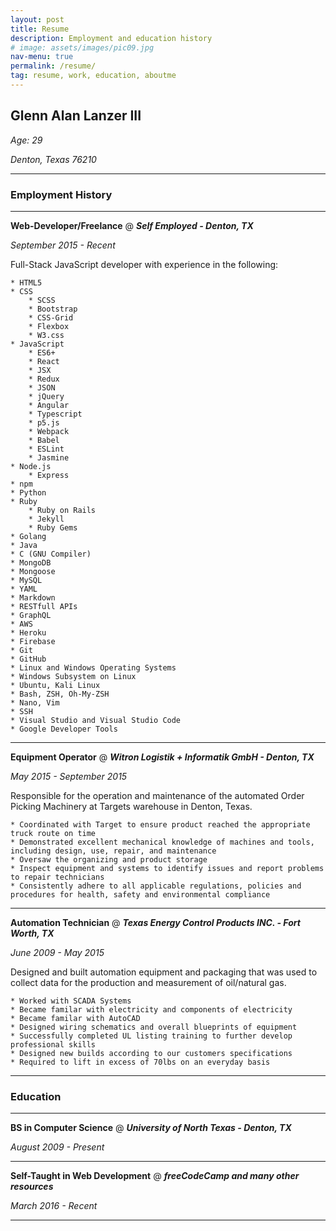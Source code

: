 ```yaml
---
layout: post
title: Resume
description: Employment and education history
# image: assets/images/pic09.jpg
nav-menu: true
permalink: /resume/
tag: resume, work, education, aboutme
---
```


## **Glenn Alan Lanzer III**

*Age: 29*

*Denton, Texas 76210*

---

### Employment History

---

**Web-Developer/Freelance** @
_**Self Employed - Denton, TX**_

*September 2015 - Recent*

Full-Stack JavaScript developer with experience in the following:

    * HTML5
    * CSS
        * SCSS
        * Bootstrap
        * CSS-Grid
        * Flexbox
        * W3.css
    * JavaScript
        * ES6+
        * React
        * JSX
        * Redux
        * JSON
        * jQuery
        * Angular
        * Typescript
        * p5.js
        * Webpack
        * Babel
        * ESLint
        * Jasmine
    * Node.js
        * Express
    * npm
    * Python
    * Ruby
        * Ruby on Rails
        * Jekyll
        * Ruby Gems
    * Golang
    * Java
    * C (GNU Compiler)
    * MongoDB
    * Mongoose
    * MySQL
    * YAML
    * Markdown
    * RESTfull APIs
    * GraphQL
    * AWS
    * Heroku
    * Firebase
    * Git
    * GitHub
    * Linux and Windows Operating Systems
    * Windows Subsystem on Linux
    * Ubuntu, Kali Linux
    * Bash, ZSH, Oh-My-ZSH
    * Nano, Vim
    * SSH
    * Visual Studio and Visual Studio Code
    * Google Developer Tools

---

**Equipment Operator** @
_**Witron Logistik + Informatik GmbH - Denton, TX**_

*May 2015 - September 2015*

Responsible for the operation and maintenance of the automated Order Picking Machinery at Targets warehouse in Denton, Texas.

    * Coordinated with Target to ensure product reached the appropriate truck route on time
    * Demonstrated excellent mechanical knowledge of machines and tools, including design, use, repair, and maintenance
    * Oversaw the organizing and product storage
    * Inspect equipment and systems to identify issues and report problems to repair technicians
    * Consistently adhere to all applicable regulations, policies and procedures for health, safety and environmental compliance

---

**Automation Technician** @
_**Texas Energy Control Products INC. - Fort Worth, TX**_

*June 2009 - May 2015*

Designed and built automation equipment and packaging that was used to collect data for the production and measurement of oil/natural gas.

    * Worked with SCADA Systems
    * Became familar with electricity and components of electricity
    * Became familar with AutoCAD
    * Designed wiring schematics and overall blueprints of equipment
    * Successfully completed UL listing training to further develop professional skills
    * Designed new builds according to our customers specifications
    * Required to lift in excess of 70lbs on an everyday basis

---

### Education

---

**BS in Computer Science** @
_**University of North Texas - Denton, TX**_

*August 2009 - Present*

---

**Self-Taught in Web Development** @
_**freeCodeCamp and many other resources**_

*March 2016 - Recent*

---

